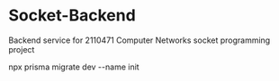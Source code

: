 # Socket-Backend
Backend service for 2110471  Computer Networks socket programming project

npx prisma migrate dev --name init
